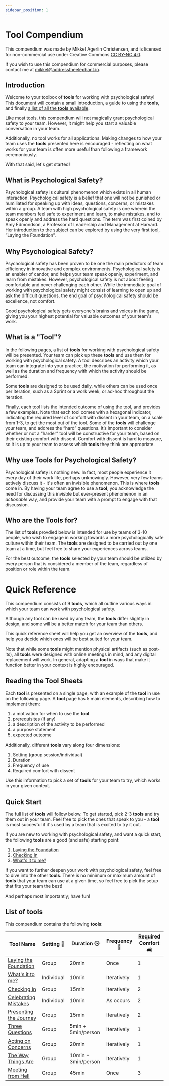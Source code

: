 ```yaml
---
sidebar_position: 1
---
```


# Tool Compendium

This compendium was made by Mikkel Agerlin Christensen, and is licensed for non-commercial use under Creative Commons [CC BY-NC 4.0](http://creativecommons.org/licenses/by-nc/4.0/).

If you wish to use this compendium for commercial purposes, please contact me at [mikkel@addresstheelephant.io](mailto:mikkel@addresstheelephant.com).

## Introduction

Welcome to your toolbox of **tools** for working with psychological safety! This document will contain a small introduction, a guide to using the **tools**, and finally [a list of all the **tools** available](#list-of-tools).

Like most tools, this compendium will not magically grant psychological safety to your team. However, it might help you start a valuable conversation in your team.

Additionally, no tool works for all applications. Making changes to how your team uses the **tools** presented here is encouraged - reflecting on what works for your team is often more useful than following a framework ceremoniously.

With that said, let's get started!

## What is Psychological Safety?

Psychological safety is cultural phenomenon which exists in all human interaction. Psychological safety is a belief that one will not be punished or humiliated for speaking up with ideas, questions, concerns, or mistakes within a group. A team with high psychological safety is one wherein the team members feel safe to experiment and learn, to make mistakes, and to speak openly and address the hard questions.
The term was first coined by Amy Edmondson, a Professor of Leadership and Management at Harvard. Her introduction to the subject can be explored by using the very first tool, ”Laying the Foundation”.

## Why Psychological Safety?

Psychological safety has been proven to be one the main predictors of team efficiency in innovative and complex environments. Psychological safety is an enabler of candor, and helps your team speak openly, experiment, and learn from mistakes. However, psychological safety is not about feeling comfortable and never challenging each other.
While the immediate goal of working with psychological safety might consist of learning to open up and ask the difficult questions, the end goal of psychological safety should be excellence, not comfort.

Good psychological safety gets everyone's brains and voices in the game, giving you your highest potential for valuable outcomes of your team's work.

## What is a "Tool"?

In the following pages, a list of **tools** for working with psychological safety will be presented. Your team can pick up these **tools** and use them for working with psychological safety. A tool describes an activity which your team can integrate into your practice, the motivation for performing it, as well as the duration and frequency with which the activity should be performed.

Some **tools** are designed to be used daily, while others can be used once per iteration, such as a Sprint or a work week, or ad-hoc throughout the iteration.

Finally, each tool lists the intended outcome of using the tool, and provides a few examples. Note that each tool comes with a hexagonal indicator, indicating the required level of comfort with dissent in your team, on a scale from 1-3, to get the most out of the tool. Some of the **tools** will challenge your team, and address the “hard” questions. It’s important to consider whether or not a “harder” tool will be constructive for your team, based on their existing comfort with dissent. Comfort with dissent is hard to measure, so it is up to your team to assess which **tools** they think are appropriate.

## Why use Tools for Psychological Safety?

Psychological safety is nothing new. In fact, most people experience it every day of their work life, perhaps unknowingly. However, very few teams actively discuss it - it's often an invisible phenomenon. This is where **tools** come in. By having your team agree to use a **tool**, you acknowledge the need for discussing this invisble but ever-present phenomenon in an _actionable_ way, and provide your team with a prompt to engage with that discussion.

## Who are the Tools for?

The list of **tools** provdied below is intended for use by teams of 3-10 people, who wish to engage in working towards a more psychologically safe culture within their team. The **tools** are designed to be carried out by one team at a time, but feel free to share your experiences across teams.

For the best outcome, the **tools** selected by your team should be utilized by every person that is considered a member of the team, regardless of position or role within the team.

# Quick Reference

This compendium consists of 9 **tools**, which all outline various ways in which your team can work with psychological safety.

Although any tool can be used by any team, the **tools** differ slightly in design, and some will be a better match for your team than others.

This quick reference sheet will help you get an overview of the **tools**, and help you decide which ones will be best suited for your team.

Note that while some **tools** might mention physical artifacts (such as post-its), all **tools** were designed with online meetings in mind, and any digital replacement will work. In general, adapting a **tool** in ways that make it function better in your context is highly encouraged.

## Reading the Tool Sheets

Each **tool** is presented on a single page, with an example of the **tool** in use on the following page. A **tool** page has 5 main elements, describing how to implement them:

1. a motivation for when to use the **tool**
2. prerequisites (if any)
3. a description of the activity to be performed
4. a purpose statement
5. expected outcome

Additionally, different **tools** vary along four dimensions:

1. Setting (group session/individual)
2. Duration
3. Frequency of use
4. Required comfort with dissent

Use this information to pick a set of **tools** for your team to try, which works in your given context.

## Quick Start

The full list of **tools** will follow below. To get started, pick 2-3 **tools** and try them out in your team. Feel free to pick the ones that speak to you - a **tool** is most succesful if it's used by a team that is excited to try it out.

If you are new to working with psychological safety, and want a quick start, the following **tools** are a good (and safe) starting point:

1. [Laying the Foundation](tools/laying-the-foundation.md)
2. [Checking In](tools/checking-in.md)
3. [What's it to me?](tools/what-is-it-to-me.md)

If you want to further deepen your work with psychological safety, feel free to dive into the other **tools**. There is no minimum or maximum amount of **tools** that your team can use at a given time, so feel free to pick the setup that fits your team the best!

And perhaps most importantly; have fun!

## List of tools

This compendium contains the following **tools**:

| **Tool Name**                                             | **Setting 👥** | **Duration 🕒**     | **Frequency 🔄** | **Required Comfort 🛋️** |
| --------------------------------------------------------- | -------------- | ------------------- | ---------------- | ----------------------- |
| [Laying the Foundation](tools/laying-the-foundation.md)   | Group          | 20min               | Once             | 1                       |
| [What's it to me?](tools/what-is-it-to-me.md)             | Individual     | 10min               | Iteratively      | 1                       |
| [Checking In](tools/checking-in.md)                       | Group          | 15min               | Iteratively      | 2                       |
| [Celebrating Mistakes](tools/celebrating-mistakes.md)     | Individual     | 10min               | As occurs        | 2                       |
| [Presenting the Journey](tools/presenting-the-journey.md) | Group          | 15min               | Iteratively      | 2                       |
| [Three Questions](tools/three-questions.md)               | Group          | 5min + 5min/person  | Iteratively      | 1                       |
| [Acting on Concerns](tools/acting-on-concerns.md)         | Group          | 20min               | Iteratively      | 1                       |
| [The Way Things Are](tools/the-way-things-are.md)         | Group          | 10min + 3min/person | Iteratively      | 1                       |
| [Meeting from Hell](tools/meeting-from-hell.md)           | Group          | 45min               | Once             | 3                       |
